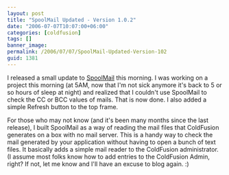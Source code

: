 ```yaml
---
layout: post
title: "SpoolMail Updated - Version 1.0.2"
date: "2006-07-07T10:07:00+06:00"
categories: [coldfusion]
tags: []
banner_image: 
permalink: /2006/07/07/SpoolMail-Updated-Version-102
guid: 1381
---
```


I released a small update to <a href="http://ray.camdenfamily.com/projects/spoolmail">SpoolMail</a> this morning. I was working on a project this morning (at 5AM, now that I'm not sick anymore it's back to 5 or so hours of sleep at night) and realized that I couldn't use SpoolMail to check the CC or BCC values of mails. That is now done. I also added a simple Refresh button to the top frame.

For those who may not know (and it's been many months since the last release), I built SpoolMail as a way of reading the mail files that ColdFusion generates on a box with no mail server. This is a handy way to check the mail generated by your application without having to open a bunch of text files. It basically adds a simple mail reader to the ColdFusion administrator. (I assume most folks know how to add entries to the ColdFusion Admin, right? If not, let me know and I'll have an excuse to blog again. :)